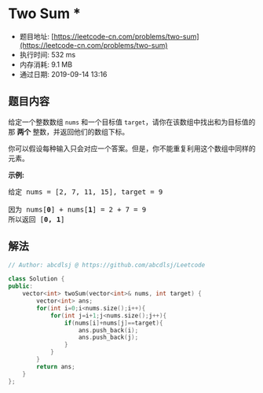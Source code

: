 # Two Sum *
- 题目地址: [https://leetcode-cn.com/problems/two-sum](https://leetcode-cn.com/problems/two-sum)
- 执行时间: 532 ms 
- 内存消耗: 9.1 MB
- 通过日期: 2019-09-14 13:16

## 题目内容
<p>给定一个整数数组 <code>nums</code> 和一个目标值 <code>target</code>，请你在该数组中找出和为目标值的那 <strong>两个</strong> 整数，并返回他们的数组下标。</p>

<p>你可以假设每种输入只会对应一个答案。但是，你不能重复利用这个数组中同样的元素。</p>

<p><strong>示例:</strong></p>

<pre>给定 nums = [2, 7, 11, 15], target = 9

因为 nums[<strong>0</strong>] + nums[<strong>1</strong>] = 2 + 7 = 9
所以返回 [<strong>0, 1</strong>]
</pre>


## 解法
```cpp
// Author: abcdlsj @ https://github.com/abcdlsj/Leetcode

class Solution {
public:
    vector<int> twoSum(vector<int>& nums, int target) {
        vector<int> ans;
        for(int i=0;i<nums.size();i++){
            for(int j=i+1;j<nums.size();j++){
                if(nums[i]+nums[j]==target){
                    ans.push_back(i);
                    ans.push_back(j);
                }
            }
        }
        return ans;
    }
};

```
